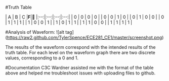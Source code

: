 #Truth Table


|  A | B  | C  |**F**|
|:--:|:--:|:--:|:--:|
| 0  |  0 |  0 |   0 |
| 0  |  0 |  1 |   0 |
| 0  |  1 |  0 |   0 |
| 0  |  1 |  1 |   1 |
| 1  |  0 |  0 |   1 |
| 1  |  0 |  1 |   1 |
| 1  |  1 |  0 |   0 |
| 1  |  1 |  1 |   1 |

#Analysis of Waveform:
![alt tag] (https://raw2.github.com/TylerSpence/ECE281_CE1/master/screenshot.png)

The results of the waveform correspond with the intended results of the truth table. For each level on the waveform graph there are two discrete values, corresponding to a 0 and 1. 

#Documentation
C3C Wardner assisted me with the format of the table above and helped me troubleshoot issues with uploading files to github.

